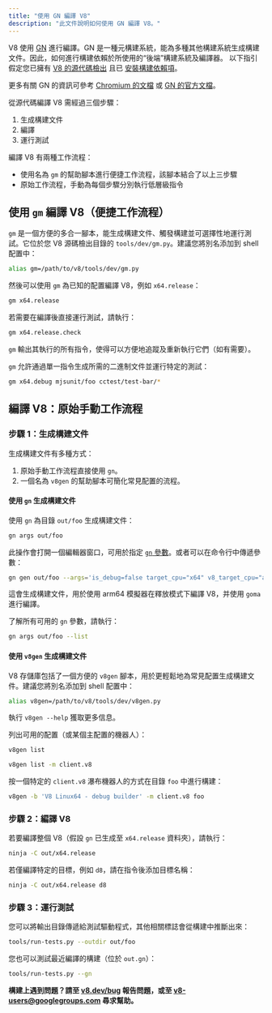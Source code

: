 ```yaml
---
title: "使用 GN 編譯 V8"
description: "此文件說明如何使用 GN 編譯 V8。"
---
```

V8 使用 [GN](https://gn.googlesource.com/gn/+/master/docs/) 進行編譯。GN 是一種元構建系統，能為多種其他構建系統生成構建文件。因此，如何進行構建依賴於所使用的“後端”構建系統及編譯器。
以下指引假定您已擁有 [V8 的源代碼檢出](/docs/source-code) 且已 [安裝構建依賴項](/docs/build)。

更多有關 GN 的資訊可參考 [Chromium 的文檔](https://www.chromium.org/developers/gn-build-configuration) 或 [GN 的官方文檔](https://gn.googlesource.com/gn/+/master/docs/)。

從源代碼編譯 V8 需經過三個步驟：

1. 生成構建文件
1. 編譯
1. 運行測試

編譯 V8 有兩種工作流程：

- 使用名為 `gm` 的幫助腳本進行便捷工作流程，該腳本結合了以上三步驟
- 原始工作流程，手動為每個步驟分別執行低層級指令

## 使用 `gm` 編譯 V8（便捷工作流程）

`gm` 是一個方便的多合一腳本，能生成構建文件、觸發構建並可選擇性地運行測試。它位於您 V8 源碼檢出目錄的 `tools/dev/gm.py`。建議您將別名添加到 shell 配置中：

```bash
alias gm=/path/to/v8/tools/dev/gm.py
```

然後可以使用 `gm` 為已知的配置編譯 V8，例如 `x64.release`：

```bash
gm x64.release
```

若需要在編譯後直接運行測試，請執行：

```bash
gm x64.release.check
```

`gm` 輸出其執行的所有指令，使得可以方便地追蹤及重新執行它們（如有需要）。

`gm` 允許通過單一指令生成所需的二進制文件並運行特定的測試：

```bash
gm x64.debug mjsunit/foo cctest/test-bar/*
```

## 編譯 V8：原始手動工作流程

### 步驟 1：生成構建文件

生成構建文件有多種方式：

1. 原始手動工作流程直接使用 `gn`。
1. 一個名為 `v8gen` 的幫助腳本可簡化常見配置的流程。

#### 使用 `gn` 生成構建文件

使用 `gn` 為目錄 `out/foo` 生成構建文件：

```bash
gn args out/foo
```

此操作會打開一個編輯器窗口，可用於指定 [`gn` 參數](https://gn.googlesource.com/gn/+/master/docs/reference.md)。或者可以在命令行中傳遞參數：

```bash
gn gen out/foo --args='is_debug=false target_cpu="x64" v8_target_cpu="arm64" use_goma=true'
```

這會生成構建文件，用於使用 arm64 模擬器在釋放模式下編譯 V8，并使用 `goma` 進行編譯。

了解所有可用的 `gn` 參數，請執行：

```bash
gn args out/foo --list
```

#### 使用 `v8gen` 生成構建文件

V8 存儲庫包括了一個方便的 `v8gen` 腳本，用於更輕鬆地為常見配置生成構建文件。建議您將別名添加到 shell 配置中：

```bash
alias v8gen=/path/to/v8/tools/dev/v8gen.py
```

執行 `v8gen --help` 獲取更多信息。

列出可用的配置（或某個主配置的機器人）：

```bash
v8gen list
```

```bash
v8gen list -m client.v8
```

按一個特定的 `client.v8` 瀑布機器人的方式在目錄 `foo` 中進行構建：

```bash
v8gen -b 'V8 Linux64 - debug builder' -m client.v8 foo
```

### 步驟 2：編譯 V8

若要編譯整個 V8（假設 `gn` 已生成至 `x64.release` 資料夾），請執行：

```bash
ninja -C out/x64.release
```

若僅編譯特定的目標，例如 `d8`，請在指令後添加目標名稱：

```bash
ninja -C out/x64.release d8
```

### 步驟 3：運行測試

您可以將輸出目錄傳遞給測試驅動程式，其他相關標誌會從構建中推斷出來：

```bash
tools/run-tests.py --outdir out/foo
```

您也可以測試最近編譯的構建（位於 `out.gn`）：

```bash
tools/run-tests.py --gn
```

**構建上遇到問題？請至 [v8.dev/bug](https://v8.dev/bug) 報告問題，或至 [v8-users@googlegroups.com](mailto:v8-users@googlegroups.com) 尋求幫助。**

